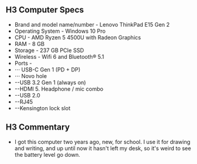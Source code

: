 ## H3 Computer Specs 
* Brand and model name/number - Lenovo ThinkPad E15 Gen 2 
* Operating System - Windows 10 Pro
* CPU - AMD Ryzen 5 4500U with Radeon Graphics
* RAM - 8 GB
* Storage - 237 GB PCIe SSD
* Wireless - Wifi 6 and Bluetooth® 5.1
* Ports - 
* ⋅⋅⋅ USB-C Gen 1 (PD + DP)
* ⋅⋅⋅ Novo hole
* --USB 3.2 Gen 1 (always on)
* --HDMI 5. Headphone / mic combo
* --USB 2.0
* --RJ45
* --Kensington lock slot

## H3 Commentary
* I got this computer two years ago, new, for school. I use it for drawing and writing, and up until now it hasn't left my desk, so it's weird to see the battery level go down.
